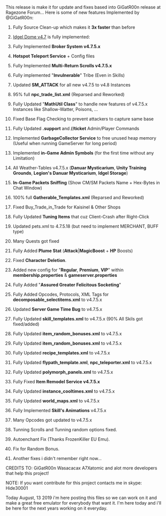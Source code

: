 This release is make it for update and fixes based into GiGatR00n release at Ragezone Forum...
Here is some of new features Implemented by @GiGatR00n:

1.  Fully Source Clean-up which makes it **3x faster** than before

2.  [Idgel Dome v4.7](https://www.youtube.com/watch?v=ssAScomOwp4) is fully implemented:

3.  Fully Implemented **Broker System v4.7.5.x**

4.  **Hotspot Teleport Service** + Config files

5.  Fully Implemented **Multi-Return Scrolls v4.7.5.x**

6.  Fully implemented "**Invulnerable**" Tribe (Even in Skills)

7.  Updated **SM_ATTACK** for all new v4.7.5 to v4.8 Instances

8.  95% full **npc_trade_list.xml** (Reparsed and Reworked)

9.  Fully Updated "**MathUtil Class**" to handle new features of v4.7.5.x Instances like Shallow-Watter, Poisons, ...

10. Fixed Base Flag Checking to prevent attackers to capture same base

11. Fully Updated **.support** and **//ticket**  Admin/Player Commands

13. Implemented **GarbageCollector Service** to free unused heap memory (Useful when running GameServer for long period)

14. Implemented  **in-Game Admin Symbols** (for the first time without any Limitation)

15. All Weather-Tables v4.7.5.x (**Danuar Mysticarium**, **Unity Training Grounds**, **Legion's Danuar Mysticarium**, **Idgel Storage**)

16. **In-Game Packets Sniffing** (Show CM/SM Packets Name + Hex-Bytes in Chat Window)

17. 100% full **Gatherable_Templates.xml** (Reparsed and Reworked)

18. Fixed Buy_Trade_in_Trade for Kaisinel & Other Shops

19. Fully Updated **Tuning Items** that cuz Client-Crash after Right-Click

20. Updated pets.xml  to  4.7.5.18  (but need to implement MERCHANT, BUFF type)

21. Many Quests got fixed

22. Fully Added **Plume Stat** (**Attack**|**MagicBoost** + **HP** Boosts)

23. Fixed **Character Deletion**.

24. Added new config for "**Regular**, **Premium**, **VIP**" within  **membership.properties**  &  **gameserver.properties**

25. Fully Added "**Assured Greater Felicitous Socketing**"

26. Fully Added Opcodes, Protocols, XML Tags for **decomposable_selectitems.xml** to v4.7.5.x

27. Updated **Server Game Time Bug** to v4.7.5.x

28. Fully Updated  **skill_templates.xml**  to v4.7.5.x (90% All Skils got fixed/added)

29. Fully Updated  **item_random_bonuses.xml**  to v4.7.5.x

30. Fully Updated  **item_random_bonuses.xml**  to v4.7.5.x

31. Fully Updated  **recipe_templates.xml**   to v4.7.5.x

32. Fully Updated  **flypath_template.xml**,  **npc_teleporter.xml**   to v4.7.5.x

33. Fully Updated  **polymorph_panels.xml**  to v4.7.5.x

34. Fully Fixed **Item Remodel Service v4.7.5.x**

35. Fully Updated  **instance_cooltimes.xml**  to v4.7.5.x

36. Fully Updated  **world_maps.xml**  to v4.7.5.x

37. Fully Implemented **Skill's Animations** v4.7.5.x

38. Many Opcodes got updated to v4.7.5.x

39. Tunning Scrolls and Tunning random options fixed.

40. Autoenchant Fix (Thanks FrozenKiller EU Emu).

41. Fix for Random Bonus.

42. Another fixes i didn't remember right now...

CREDITS TO:
GiGatR00n
Wasacacax
A7Xatomic
and alot more developers that help this project!

NOTE: If you want contribute for this project contacts me in skype: Hide30001

Today August, 13 2019 i'm here posting this files so we can work on it and make a great free emulator for everybody that want it.
I'm here today and i'll be here for the next years working on it everyday.
